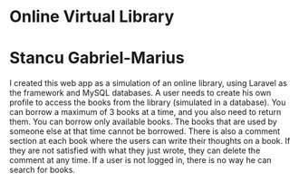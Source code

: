 # Online Virtual Library

# Stancu Gabriel-Marius

I created this web app as a simulation of an online library,
using Laravel as the framework and MySQL databases.
A user needs to create his own profile to access the books
from the library (simulated in a database). You can borrow
a maximum of 3 books at a time, and you also need to return
them. You can borrow only available books. The books that are
used by someone else at that time cannot be borrowed. There
is also a comment section at each book where the users can
write their thoughts on a book. If they are not satisfied
with what they just wrote, they can delete the comment at any
time. If a user is not logged in, there is no way he can search 
for books.